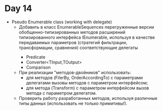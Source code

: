 # Day 14
* Pseudo Enumerable class (working with delegate)
  * Добавить в класс EnumerableSequences перегруженные версии обобщенно-типизированных методов расширений типизированного интерфейса IEnumerable<T>, используя в качестве передаваемых параметров (стратегий фильтрации, трансформации, сравнения) соответствующие делегаты
    * Predicate<T>
    * Converter<TInput,TOutput>
    * Comparison<T>
  * При реализации "методов-двойников" использовать:
    * для методов (FilerBy, OrderAccordingTo) с параметрами делегатами вызовы методов с параметром интерфейсом;
    * для метода (Transform) с параметром интерфейсом вызов метода с параметром делегатом.
  * Проверить работу разработанных методов, используя различные типы данных (использовать не только примитивы!).
